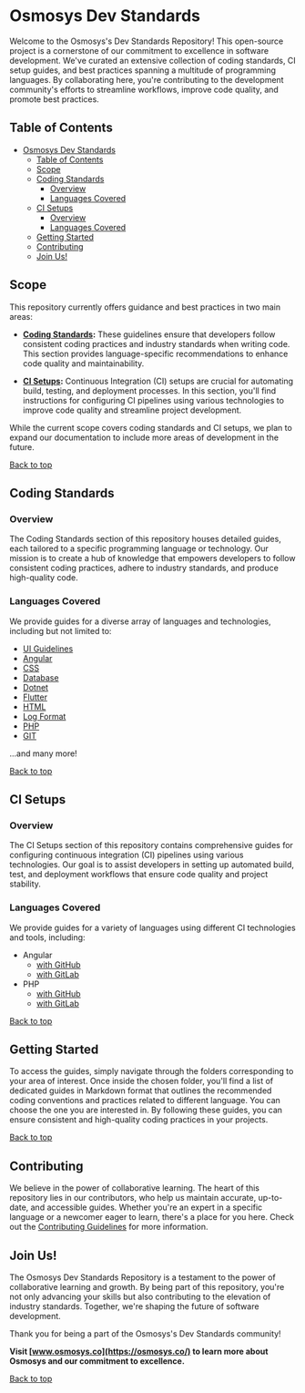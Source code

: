 # Osmosys Dev Standards

Welcome to the Osmosys's Dev Standards Repository! This open-source project is a cornerstone of our commitment to excellence in software development. We've curated an extensive collection of coding standards, CI setup guides, and best practices spanning a multitude of programming languages. By collaborating here, you're contributing to the development community's efforts to streamline workflows, improve code quality, and promote best practices.

## Table of Contents

- [Osmosys Dev Standards](#osmosys-dev-standards)
  - [Table of Contents](#table-of-contents)
  - [Scope](#scope)
  - [Coding Standards](#coding-standards)
    - [Overview](#overview)
    - [Languages Covered](#languages-covered)
  - [CI Setups](#ci-setups)
    - [Overview](#overview-1)
    - [Languages Covered](#languages-covered-1)
  - [Getting Started](#getting-started)
  - [Contributing](#contributing)
  - [Join Us!](#join-us)


## Scope

This repository currently offers guidance and best practices in two main areas:

- **[Coding Standards](./coding-standards/):** These guidelines ensure that developers follow consistent coding practices and industry standards when writing code. This section provides language-specific recommendations to enhance code quality and maintainability.

- **[CI Setups](./ci-setups/):** Continuous Integration (CI) setups are crucial for automating build, testing, and deployment processes. In this section, you'll find instructions for configuring CI pipelines using various technologies to improve code quality and streamline project development.

While the current scope covers coding standards and CI setups, we plan to expand our documentation to include more areas of development in the future.

[Back to top](#table-of-contents)
## Coding Standards
### Overview

The Coding Standards section of this repository houses detailed guides, each tailored to a specific programming language or technology. Our mission is to create a hub of knowledge that empowers developers to follow consistent coding practices, adhere to industry standards, and produce high-quality code.
### Languages Covered

We provide guides for a diverse array of languages and technologies, including but not limited to:

- [UI Guidelines](./coding-standards/UI.csv)
- [Angular](./coding-standards/angular.md)
- [CSS](./coding-standards/css.md)
- [Database](./coding-standards/database.md)
- [Dotnet](./coding-standards/dotnet.md)
- [Flutter](./coding-standards/flutter.md)
- [HTML](./coding-standards/html.md)
- [Log Format](./coding-standards/log-format.md)
- [PHP](./coding-standards/php.md)
- [GIT](./coding-standards/git.md)

...and many more!

[Back to top](#table-of-contents)
## CI Setups

### Overview

The CI Setups section of this repository contains comprehensive guides for configuring continuous integration (CI) pipelines using various technologies. Our goal is to assist developers in setting up automated build, test, and deployment workflows that ensure code quality and project stability.

### Languages Covered

We provide guides for a variety of languages using different CI technologies and tools, including:

- Angular
  - [with GitHub](./ci-setups/angular-github.md)
  - [with GitLab](./ci-setups/angular-gitlab.md)
- PHP
  - [with GitHub](./ci-setups/php-github.md)
  - [with GitLab](./ci-setups/php-gitlab.md)

[Back to top](#table-of-contents)
## Getting Started

To access the guides, simply navigate through the folders corresponding to your area of interest. Once inside the chosen folder, you'll find a list of dedicated guides in Markdown format that outlines the recommended coding conventions and practices related to different language. You can choose the one you are interested in. By following these guides, you can ensure consistent and high-quality coding practices in your projects.

[Back to top](#table-of-contents)
## Contributing

We believe in the power of collaborative learning. The heart of this repository lies in our contributors, who help us maintain accurate, up-to-date, and accessible guides. Whether you're an expert in a specific language or a newcomer eager to learn, there's a place for you here. Check out the [Contributing Guidelines](CONTRIBUTING.md) for more information.

## Join Us!

The Osmosys Dev Standards Repository is a testament to the power of collaborative learning and growth. By being part of this repository, you're not only advancing your skills but also contributing to the elevation of industry standards. Together, we're shaping the future of software development.

Thank you for being a part of the Osmosys's Dev Standards community!


**Visit [www.osmosys.co](https://osmosys.co/) to learn more about Osmosys and our commitment to excellence.**

[Back to top](#table-of-contents)
